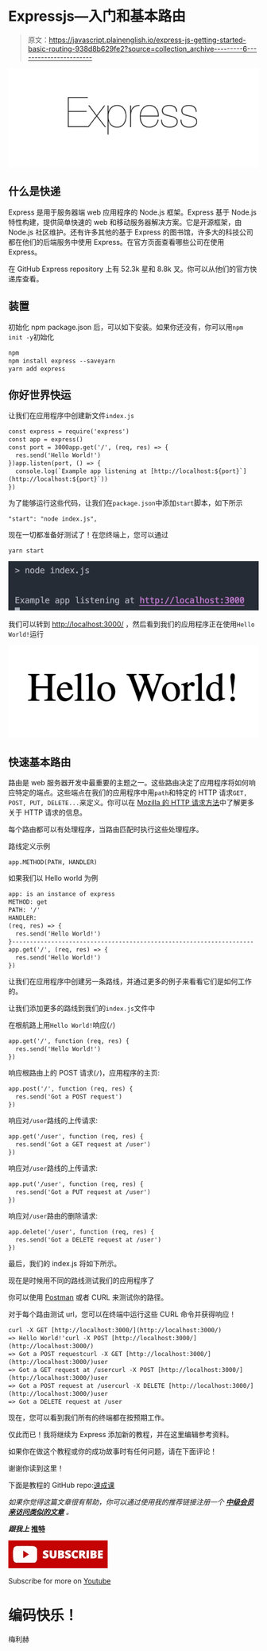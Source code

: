 # Expressjs—入门和基本路由

> 原文：<https://javascript.plainenglish.io/express-js-getting-started-basic-routing-938d8b629fe2?source=collection_archive---------6----------------------->

![](img/7199f31567378d84933859b5a6cb0056.png)

## 什么是快递

Express 是用于服务器端 web 应用程序的 Node.js 框架。Express 基于 Node.js 特性构建，提供简单快速的 web 和移动服务器解决方案。它是开源框架，由 Node.js 社区维护。还有许多其他的基于 Express 的图书馆，许多大的科技公司都在他们的后端服务中使用 Express。在官方页面查看哪些公司在使用 Express。

在 GitHub Express repository 上有 52.3k 星和 8.8k 叉。你可以从他们的官方快递库查看。

## 装置

初始化 npm package.json 后，可以如下安装。如果你还没有，你可以用`npm init -y`初始化

```
npm
npm install express --saveyarn
yarn add express
```

## 你好世界快运

让我们在应用程序中创建新文件`index.js`

```
const express = require('express')
const app = express()
const port = 3000app.get('/', (req, res) => {
  res.send('Hello World!')
})app.listen(port, () => {
  console.log(`Example app listening at [http://localhost:${port}`](http://localhost:${port}`))
})
```

为了能够运行这些代码，让我们在`package.json`中添加`start`脚本，如下所示

```
"start": "node index.js",
```

现在一切都准备好测试了！在您终端上，您可以通过

```
yarn start 
```

![](img/adf2482c47c4f6f17610237bdd03f4de.png)

我们可以转到 [http://localhost:3000/](http://localhost:3000/) ，然后看到我们的应用程序正在使用`Hello World!`运行

![](img/d040843fb4ebe05ecf3f1a98027dd0db.png)

## 快速基本路由

路由是 web 服务器开发中最重要的主题之一。这些路由决定了应用程序将如何响应特定的端点。这些端点在我们的应用程序中用`path`和特定的 HTTP 请求`GET, POST, PUT, DELETE...`来定义。你可以在 [Mozilla 的 HTTP 请求方法](https://developer.mozilla.org/en-US/docs/Web/HTTP/Methods)中了解更多关于 HTTP 请求的信息。

每个路由都可以有处理程序，当路由匹配时执行这些处理程序。

路线定义示例

```
app.METHOD(PATH, HANDLER)
```

如果我们以 Hello world 为例

```
app: is an instance of express
METHOD: get
PATH: '/'
HANDLER: 
(req, res) => {
  res.send('Hello World!')
}--------------------------------------------------------------------app.get('/', (req, res) => {
  res.send('Hello World!')
})
```

让我们在应用程序中创建另一条路线，并通过更多的例子来看看它们是如何工作的。

让我们添加更多的路线到我们的`index.js`文件中

在根航路上用`Hello World!`响应(`/`)

```
app.get('/', function (req, res) {
  res.send('Hello World!')
})
```

响应根路由上的 POST 请求(`/`)，应用程序的主页:

```
app.post('/', function (req, res) {
  res.send('Got a POST request')
})
```

响应对`/user`路线的上传请求:

```
app.get('/user', function (req, res) {
  res.send('Got a GET request at /user')
})
```

响应对`/user`路线的上传请求:

```
app.put('/user', function (req, res) {
  res.send('Got a PUT request at /user')
})
```

响应对`/user`路由的删除请求:

```
app.delete('/user', function (req, res) {
  res.send('Got a DELETE request at /user')
})
```

最后，我们的 index.js 将如下所示。

现在是时候用不同的路线测试我们的应用程序了

你可以使用 [Postman](https://www.postman.com) 或者 CURL 来测试你的路径。

对于每个路由测试 url，您可以在终端中运行这些 CURL 命令并获得响应！

```
curl -X GET [http://localhost:3000/](http://localhost:3000/) 
=> Hello World!'curl -X POST [http://localhost:3000/](http://localhost:3000/) 
=> Got a POST requestcurl -X GET [http://localhost:3000/](http://localhost:3000/)user 
=> Got a GET request at /usercurl -X POST [http://localhost:3000/](http://localhost:3000/)user 
=> Got a POST request at /usercurl -X DELETE [http://localhost:3000/](http://localhost:3000/)user 
=> Got a DELETE request at /user
```

现在，您可以看到我们所有的终端都在按预期工作。

仅此而已！我将继续为 Express 添加新的教程，并在这里编辑参考资料。

如果你在做这个教程或你的成功故事时有任何问题，请在下面评论！

谢谢你读到这里！

下面是教程的 GitHub repo:[速成课](https://github.com/hadnazzar/express-lessons)

*如果你觉得这篇文章很有帮助，你可以通过使用我的推荐链接注册一个* [***中级会员来访问类似的文章***](https://melihyumak.medium.com/membership) *。*

***跟我上*** [**推特**](https://twitter.com/hadnazzar)

![](img/e09adde9fd734db2f987c8df72839da8.png)

Subscribe for more on [Youtube](https://www.youtube.com/c/TechnologyandSoftware?sub_confirmation=1)

# 编码快乐！

梅利赫